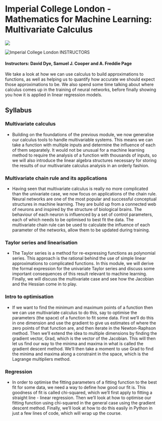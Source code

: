 # Imperial College London - Mathematics for Machine Learning: Multivariate Calculus

<img src="https://i.imgur.com/1DbDipG.png">

![Imperial College London](http://i.imgur.com/Qktqnu1.png) INSTRUCTORS
#### Instructors: David Dye, Samuel J. Cooper and A. Freddie Page

We take a look at how we can use calculus to build approximations to functions, as well as helping us to quantify how accurate we should expect those approximations to be. We also spend some time talking about where calculus comes up in the training of neural networks, before finally showing you how it is applied in linear regression models.

## Syllabus

### Multivariate calculus
- Building on the foundations of the previous module, we now generalise our calculus tools to handle multivariable systems. This means we can take a function with multiple inputs and determine the influence of each of them separately. It would not be unusual for a machine learning method to require the analysis of a function with thousands of inputs, so we will also introduce the linear algebra structures necessary for storing the results of our multivariate calculus analysis in an orderly fashion.

### Multivariate chain rule and its applications
- Having seen that multivariate calculus is really no more complicated than the univariate case, we now focus on applications of the chain rule. Neural networks are one of the most popular and successful conceptual structures in machine learning. They are build up from a connected web of neurons and inspired by the structure of biological brains. The behaviour of each neuron is influenced by a set of control parameters, each of which needs to be optimised to best fit the data. The multivariate chain rule can be used to calculate the influence of each parameter of the networks, allow them to be updated during training.

### Taylor series and linearisation
- The Taylor series is a method for re-expressing functions as polynomial series. This approach is the rational behind the use of simple linear approximations to complicated functions. In this module, we will derive the formal expression for the univariate Taylor series and discuss some important consequences of this result relevant to machine learning. Finally, we will discuss the multivariate case and see how the Jacobian and the Hessian come in to play.

### Intro to optimisation
- If we want to find the minimum and maximum points of a function then we can use multivariate calculus to do this, say to optimise the parameters (the space) of a function to fit some data. First we’ll do this in one dimension and use the gradient to give us estimates of where the zero points of that function are, and then iterate in the Newton-Raphson method. Then we’ll extend the idea to multiple dimensions by finding the gradient vector, Grad, which is the vector of the Jacobian. This will then let us find our way to the minima and maxima in what is called the gradient descent method. We’ll then take a moment to use Grad to find the minima and maxima along a constraint in the space, which is the Lagrange multipliers method.

### Regression
- In order to optimise the fitting parameters of a fitting function to the best fit for some data, we need a way to define how good our fit is. This goodness of fit is called chi-squared, which we’ll first apply to fitting a straight line - linear regression. Then we’ll look at how to optimise our fitting function using chi-squared in the general case using the gradient descent method. Finally, we’ll look at how to do this easily in Python in just a few lines of code, which will wrap up the course.